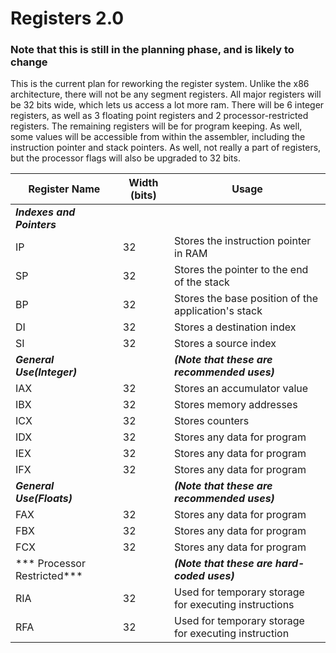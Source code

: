 # Registers 2.0

### Note that this is still in the planning phase, and is likely to change

This is the current plan for reworking the register system. Unlike the x86 architecture, there will not be any segment registers. All major registers will be 32 bits wide, 
which lets us access a lot more ram. There will be 6 integer registers, as well as 3 floating point registers and 2 processor-restricted registers. The remaining registers will be for program keeping. 
As well, some values will be accessible from within the assembler, including the instruction pointer and stack pointers. As well, not really a part of registers, but the processor flags will also be upgraded to 32 bits.

|  Register Name       | Width (bits) | Usage                                                       |
|----------------------|--------------|-------------------------------------------------------------|
| ***Indexes and Pointers*** |        |                                                             |
| IP                   |      32      | Stores the instruction pointer in RAM                       |
| SP                   |      32      | Stores the pointer to the end of the stack                  |
| BP                   |      32      | Stores the base position of the application's stack         |
| DI                   |      32      | Stores a destination index                                  |
| SI                   |      32      | Stores a source index                                       |
| ***General Use(Integer)*** |        | ***(Note that these are recommended uses)***                |
| IAX                  |      32      | Stores an accumulator value                                 |
| IBX                  |      32      | Stores memory addresses                                     |
| ICX                  |      32      | Stores counters                                             |
| IDX                  |      32      | Stores any data for program                                 |
| IEX                  |      32      | Stores any data for program                                 |
| IFX                  |      32      | Stores any data for program                                 |
| ***General Use(Floats)***  |        | ***(Note that these are recommended uses)***                |
| FAX                  |      32      | Stores any data for program                                 |
| FBX                  |      32      | Stores any data for program                                 |
| FCX                  |      32      | Stores any data for program                                 |
| *** Processor Restricted*** |       | ***(Note that these are hard-coded uses)***                 |
| RIA                  |      32      | Used for temporary storage for executing instructions       |
| RFA                  |      32      | Used for temporary storage for executing instruction        |